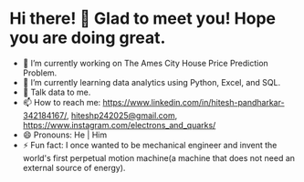 # Hi there! 👋 Glad to meet you! Hope you are doing great.

- 🔭 I’m currently working on The Ames City House Price Prediction Problem.
- 🌱 I’m currently learning data analytics using Python, Excel, and SQL.
- 💬 Talk data to me.
- 📫 How to reach me: https://www.linkedin.com/in/hitesh-pandharkar-342184167/, hiteshp242025@gmail.com, https://www.instagram.com/electrons_and_quarks/
- 😄 Pronouns: He | Him
- ⚡ Fun fact: I once wanted to be mechanical engineer and invent the world's first perpetual motion machine(a machine that does not need an external source of energy).

<!--
**HiteshPandharkar/HiteshPandharkar** is a ✨ _special_ ✨ repository because its `README.md` (this file) appears on your GitHub profile.

Here are some ideas to get you started:

- 🔭 I’m currently working on The Ames City House Price Prediction Problem.
- 🌱 I’m currently learning data analytics using Python, Excel.
- 👯 I’m looking to collaborate on ...
- 🤔 I’m looking for help with ...
- 💬 Ask me about ...
- 📫 How to reach me: https://www.linkedin.com/in/hitesh-pandharkar-342184167/, https://www.instagram.com/electrons_and_quarks/
- 😄 Pronouns: He | Him
- ⚡ Fun fact: I once wanted to be mechanical engineer and invent the world's first perpetual machine(a machine that does not need an external source of energy).
- 👷‍♂️ What have I done today: Wasted the day in dilemma.
